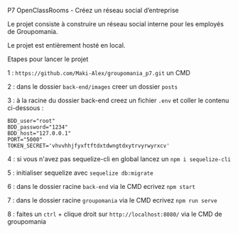 P7 OpenClassRooms - Créez un réseau social d’entreprise

Le projet consiste à construire un réseau social interne pour les employés de Groupomania.

Le projet est entièrement hosté en local.

Etapes pour lancer le projet

1 : ``https://github.com/Maki-Alex/groupomania_p7.git`` un CMD

2 : dans le dossier ``back-end/images`` creer un dossier ``posts``

3 : à la racine du dossier back-end creez un fichier ``.env`` et coller le contenu ci-dessous :

```
BDD_user="root"
BDD_password="1234"
BDD_host="127.0.0.1"
PORT="5000"
TOKEN_SECRET='vhvvhhjfyxftftdxtdwngtdxytrvyrwyrxcv'
```

4 : si vous n'avez pas sequelize-cli en global lancez un ``npm i sequelize-cli``

5 : initialiser sequelize avec `` sequelize db:migrate ``

6 : dans le dossier racine ``back-end`` via le CMD ecrivez `` npm start ``

7 : dans le dossier racine ``groupomania`` via le CMD ecrivez `` npm run serve ``

8 : faites un ``ctrl`` + clique droit sur ``http://localhost:8080/`` via le CMD de groupomania 
